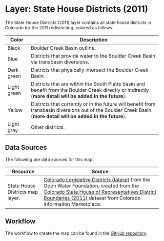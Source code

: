 # Layer: State House Districts (2011) #

The State House Districts (2011) layer contains all state house districts in Colorado for the 2011 redistricting,
colored as follows:

| **Color** | **Description** |
| -- | -- |
| Black | Boulder Creek Basin outline. |
| Blue | Districts that provide water to the Boulder Creek Basin via transbasin diversions. |
| Dark green | Districts that physically intersect the Boulder Creek Basin. |
| Light green | Districts that are within the South Platte basin and benefit from the Boulder Creek directly or indirectly (**more detail will be added in the future**). |
| Yellow | Districts that currently or in the future will benefit from transbasin diversions out of the Boulder Creek Basin (**more detail will be added in the future**). |
| Light gray | Other districts. |

## Data Sources ##

The following are data sources for this map:

| **Resource** | **Source** |
| -- | -- |
|  State House Districts map layer. | [Colorado Legislative Districts dataset](https://data.openwaterfoundation.org/state/co/circ/legislative-districts/) from the Open Water Foundation, created from the [Colorado State House of Representatives District Boundaries (2011)](https://data.colorado.gov/Legislative/Colorado-State-House-of-Representatives-District-B/jf7j-4sik) dataset from Colorado Information Marketplace. |

## Workflow ##

The workflow to create the map can be found in the [GitHub repository](https://github.com/OpenWaterFoundation/owf-infomapper-co-boulder/tree/master/workflow/BasinEntities/Political-LegislativeDistricts).
